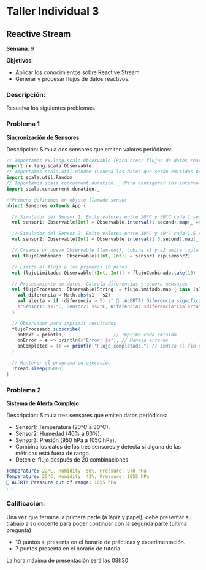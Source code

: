 # Taller Individual  3
## Reactive Stream

**Semana**: 9

**Objetivos**:

- Aplicar los conocimientos sobre Reactive Stream.
- Generar y procesar flujos de datos reactivos.

### Descripción:

Resuelva los siguientes problemas.

### Problema 1
**Sincronización de Sensores**

Descripción: Simula dos sensores que emiten valores periódicos:

```Scala
// Importamos rx.lang.scala.Observable (Para crear flujos de datos reactivos.)
import rx.lang.scala.Observable
// Importamos scala.util.Random (Genera los datos que serán emitidos por los observables (como los valores de los sensores))
import scala.util.Random
// Importamos scala.concurrent.duration._ (Para configurar los intervalos de tiempo entre las emisiones del flujo)
import scala.concurrent.duration._

//Primero definimos un objeto llamado sensor
object Sensores extends App {

  // Simulador del Sensor 1: Emite valores entre 20°C y 30°C cada 1 segundo
  val sensor1: Observable[Int] = Observable.interval(1.second).map(_ => Random.between(20, 31))

  // Simulador del Sensor 2: Emite valores entre 30°C y 40°C cada 1.5 segundos
  val sensor2: Observable[Int] = Observable.interval(1.5.second).map(_ => Random.between(30, 41))

  // Creamos un nuevo Observable llamado(), cobina s1 y s2 emite tupla
  val flujoCombinado: Observable[(Int, Int)] = sensor1.zip(sensor2)

  // Limita el flujo a los primeros 10 pares
  val flujoLimitado: Observable[(Int, Int)] = flujoCombinado.take(10)

  // Procesamiento de datos: Calcula diferencias y genera mensajes
  val flujoProcesado: Observable[String] = flujoLimitado.map { case (s1, s2) =>
    val diferencia = Math.abs(s1 - s2)
    val alerta = if (diferencia > 5) s" 🚨 ¡ALERTA! Diferencia significativa detectada: $diferencia°C" else ""
    s"Sensor1: $s1°C, Sensor2: $s2°C, Diferencia: $diferencia°C$alerta"
  }

  // Observador para imprimir resultados
  flujoProcesado.subscribe(
    onNext = println,                  // Imprime cada emisión
    onError = e => println(s"Error: $e"), // Maneja errores
    onCompleted = () => println("Flujo completado.") // Indica el fin del flujo
  )

  // Mantener el programa en ejecución
  Thread.sleep(15000)
}
```

### Problema 2
**Sistema de Alerta Complejo**

Descripción: Simula tres sensores que emiten datos periódicos:

- Sensor1: Temperatura (20°C a 30°C).
- Sensor2: Humedad (40% a 60%).
- Sensor3: Presión (950 hPa a 1050 hPa).
- Combina los datos de los tres sensores y detecta si alguna de las métricas está fuera de rango.
- Detén el flujo después de 20 combinaciones.

```yaml
Temperature: 22°C, Humidity: 50%, Pressure: 970 hPa
Temperature: 25°C, Humidity: 42%, Pressure: 1055 hPa
🚨 ALERT! Pressure out of range: 1055 hPa
...
```

### Calificación:

Una vez que termine la primera parte (a lápiz y papel), debe presentar su trabajo a su docente para poder continuar con la segunda parte (última pregunta)

- 10 puntos si presenta en el horario de prácticas y experimentación.
- 7 puntos presenta en el horario de tutoría

La hora máxima de presentación será las 08h30

